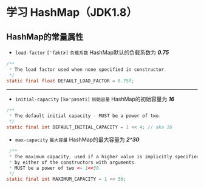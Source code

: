# 学习 HashMap（JDK1.8）

## HashMap的常量属性
* `load-factor` `['fæktɚ]` `负载系数` HashMap默认的负载系数为 ***0.75***
```java
/**
 * The load factor used when none specified in constructor.
 */
static final float DEFAULT_LOAD_FACTOR = 0.75f;
```

---
* `initial-capacity` `[kə'pæsəti]` `初始容量` HashMap的初始容量为 ***16***
```java
/**
 * The default initial capacity - MUST be a power of two.
 */
static final int DEFAULT_INITIAL_CAPACITY = 1 << 4; // aka 16
```
* `max-capacity` `最大容量` HashMap的最大容量为 ***2^30***
```java
 /**
 * The maximum capacity, used if a higher value is implicitly specified
 * by either of the constructors with arguments.
 * MUST be a power of two <= 1<<30.
 */
static final int MAXIMUM_CAPACITY = 1 << 30;
``` 
